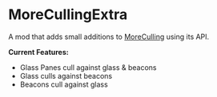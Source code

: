 # MoreCullingExtra
A mod that adds small additions to [MoreCulling](https://github.com/fxmorin/MoreCulling) using its API.

**Current Features:**
- Glass Panes cull against glass & beacons
- Glass culls against beacons
- Beacons cull against glass